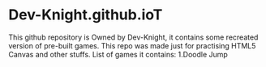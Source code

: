 # Dev-Knight.github.ioT
This github repository is Owned by Dev-Knight, it contains some recreated version of pre-built games.
This repo was made just for practising HTML5 Canvas and other stuffs.
List of games it contains:
1.Doodle Jump
